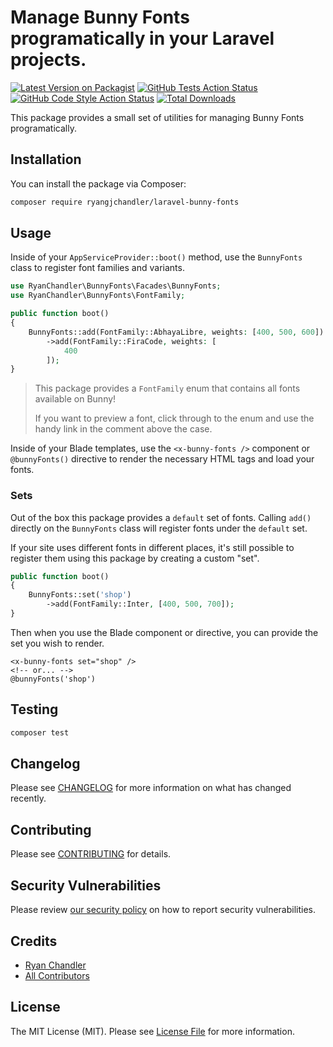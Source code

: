 # Manage Bunny Fonts programatically in your Laravel projects.

[![Latest Version on Packagist](https://img.shields.io/packagist/v/ryangjchandler/laravel-bunny-fonts.svg?style=flat-square)](https://packagist.org/packages/ryangjchandler/laravel-bunny-fonts)
[![GitHub Tests Action Status](https://img.shields.io/github/actions/workflow/status/ryangjchandler/laravel-bunny-fonts/run-tests.yml?branch=main&label=tests&style=flat-square)](https://github.com/ryangjchandler/laravel-bunny-fonts/actions?query=workflow%3Arun-tests+branch%3Amain)
[![GitHub Code Style Action Status](https://img.shields.io/github/actions/workflow/status/ryangjchandler/laravel-bunny-fonts/fix-php-code-style-issues.yml?branch=main&label=code%20style&style=flat-square)](https://github.com/ryangjchandler/laravel-bunny-fonts/actions?query=workflow%3A"Fix+PHP+code+style+issues"+branch%3Amain)
[![Total Downloads](https://img.shields.io/packagist/dt/ryangjchandler/laravel-bunny-fonts.svg?style=flat-square)](https://packagist.org/packages/ryangjchandler/laravel-bunny-fonts)

This package provides a small set of utilities for managing Bunny Fonts programatically.

## Installation

You can install the package via Composer:

```bash
composer require ryangjchandler/laravel-bunny-fonts
```

## Usage

Inside of your `AppServiceProvider::boot()` method, use the `BunnyFonts` class to register font families and variants.

```php
use RyanChandler\BunnyFonts\Facades\BunnyFonts;
use RyanChandler\BunnyFonts\FontFamily;

public function boot()
{
    BunnyFonts::add(FontFamily::AbhayaLibre, weights: [400, 500, 600])
        ->add(FontFamily::FiraCode, weights: [
            400
        ]);
}
```

> This package provides a `FontFamily` enum that contains all fonts available on Bunny!
>
> If you want to preview a font, click through to the enum and use the handy link in the comment above the case.

Inside of your Blade templates, use the `<x-bunny-fonts />` component or `@bunnyFonts()` directive to render the necessary HTML tags and load your fonts.

### Sets

Out of the box this package provides a `default` set of fonts. Calling `add()` directly on the `BunnyFonts` class will register fonts under the `default` set.

If your site uses different fonts in different places, it's still possible to register them using this package by creating a custom "set".

```php
public function boot()
{
    BunnyFonts::set('shop')
        ->add(FontFamily::Inter, [400, 500, 700]);
}
```

Then when you use the Blade component or directive, you can provide the set you wish to render.

```blade
<x-bunny-fonts set="shop" />
<!-- or... -->
@bunnyFonts('shop')
```

## Testing

```bash
composer test
```

## Changelog

Please see [CHANGELOG](CHANGELOG.md) for more information on what has changed recently.

## Contributing

Please see [CONTRIBUTING](CONTRIBUTING.md) for details.

## Security Vulnerabilities

Please review [our security policy](../../security/policy) on how to report security vulnerabilities.

## Credits

- [Ryan Chandler](https://github.com/ryangjchandler)
- [All Contributors](../../contributors)

## License

The MIT License (MIT). Please see [License File](LICENSE.md) for more information.
